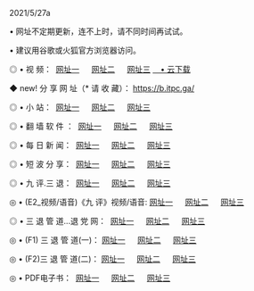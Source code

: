 <p>2021/5/27a
<p>• 网址不定期更新，连不上时，请不同时间再试试。
<p>• 建议用谷歌或火狐官方浏览器访问。
<p>◎ • 视 频： 
<a href="http://hye.lexmarktr.com/" target="_blank">网址一</a> 　 
<a href="http://hrc.lexmarktr.com/" target="_blank">网址二</a> 　 
<a href="http://hwb.lexmarktr.com/b.html" target="_blank">网址三</a>
<a href="https://yadi.sk/d/d0sUeAOpal3njw" target="_wblank">　• 云下载 </a></p>
<p>◆ new! 分 享 网 址（* 请 收 藏）： <a href="http://hwb.lexmarktr.com/a.html">https://b.itpc.ga/</a></p>

<p>◎ • 小 站：  
<a href="http://hye.lexmarktr.com/f.html" target="_blank">网址一</a> 　 
<a href="http://hrc.lexmarktr.com/h.html" target="_blank">网址二</a> 　 
<a href="http://hwb.lexmarktr.com/k/" target="_blank">网址三</a></p>
<p>◎ • 翻 墙 软 件 ：  
<a href="http://hye.lexmarktr.com/ff/" target="_blank">网址一</a> 　 
<a href="http://hrc.lexmarktr.com/s/read/a1_nd.html" target="_blank">网址二</a> 　 
<a href="http://hwb.lexmarktr.com/ff/index.html" target="_blank">网址三</a></p>
<p>◎ • 每 日 新 闻：  
<a href="http://hye.lexmarktr.com/day/" target="_blank">网址一</a> 　 
<a href="http://hrc.lexmarktr.com/day/" target="_blank">网址二</a> 　 
<a href="http://hwb.lexmarktr.com/day/index.html" target="_blank">网址三</a></p>
<p>◎ • 短 波 分 享：  
<a href="http://hye.lexmarktr.com/h/" target="_blank">网址一</a> 　 
<a href="http://hrc.lexmarktr.com/h/" target="_blank">网址二</a> 　 
<a href="http://hwb.lexmarktr.com/h/index.html" target="_blank">网址三</a></p>
<p>◎ • 九 评.三 退：  
<a href="http://hye.lexmarktr.com/t/" target="_blank">网址一</a> 　 
<a href="http://hrc.lexmarktr.com/v2/index.html" target="_blank">网址二</a> 　 
<a href="http://hwb.lexmarktr.com/tt/index.html" target="_blank">网址三</a> 　</p>
<p>◎ • (E2_视频/语音)《九 评》视频/语音: 
<a href="http://hye.lexmarktr.com/7738.html" target="_blank">网址一</a> 　 
<a href="http://hrc.lexmarktr.com/7614.html" target="_blank">网址二</a> 　 
<a href="http://hwb.lexmarktr.com/7633.html" target="_blank">网址三</a></p>
<p>◎ • 三 退 管 道...退 党 网：  
<a href="http://hye.lexmarktr.com/go/td1.html" target="_blank">网址一</a> 　 
<a href="http://hrc.lexmarktr.com/go/td2.html" target="_blank">网址二</a> 　 
<a href="http://hwb.lexmarktr.com/go/td3.html" target="_blank">网址三</a></p>
<p>◎ • (F1) 三 退 管 道(一)： 
<a href="http://hye.lexmarktr.com/dd/" target="_blank">网址一</a> 　 
<a href="http://hrc.lexmarktr.com/s/read/a1_tdx.html" target="_blank">网址二</a> 　 
<a href="http://hwb.lexmarktr.com/dd/" target="_blank">网址三</a></p>
<p>◎ • (F2)三 退 管 道(二)： 
<a href="http://hwb.lexmarktr.com/d/" target="_blank">网址一</a> 　 
<a href="http://hye.lexmarktr.com/d/index.html" target="_blank">网址二</a> 　 
<a href="http://hrc.lexmarktr.com/d/" target="_blank">网址三</a></p>
<p>◎ • PDF电子书：  
<a href="http://hye.lexmarktr.com/p/" target="_blank">网址一</a> 　 
<a href="http://hrc.lexmarktr.com/p/index.html" target="_blank">网址二</a> 　 
<a href="http://hwb.lexmarktr.com/p/" target="_blank">网址三</a></p>
